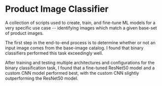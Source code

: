 # Product Image Classifier

A collection of scripts used to create, train, and fine-tune ML models for a very specific use case -- identifying 
images which match a given base-set of product images.  

The first step in the end-to-end process is to determine whether or not an input image comes from the base-image 
catalog.  I found that binary classifiers performed this task exceedingly well.

After training and testing multiple architectures and configurations for the binary classification task, I found that a 
fine-tuned ResNet50 model and a custom CNN model performed best, with the custom CNN slightly outperforming the ResNet50
model. 